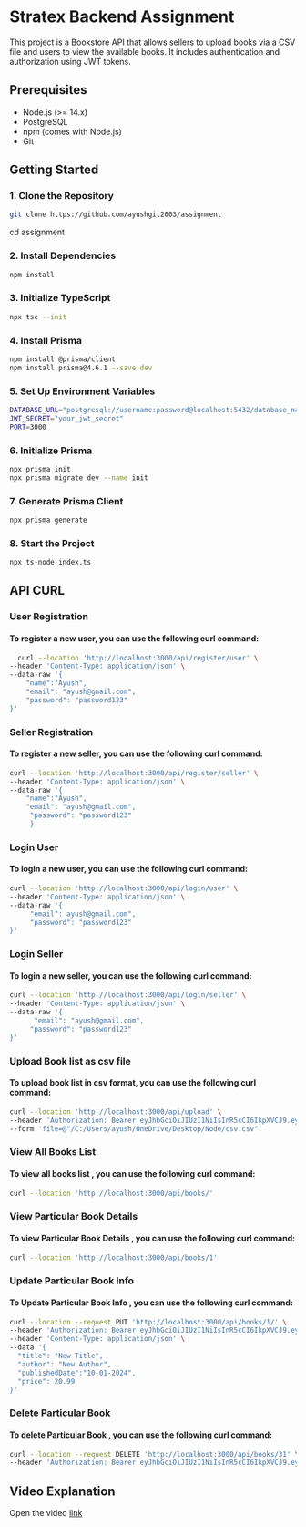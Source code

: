 # Stratex Backend Assignment
This project is a Bookstore API that allows sellers to upload books via a CSV file and users to view the available books. It includes authentication and authorization using JWT tokens.

## Prerequisites

- Node.js (>= 14.x)
- PostgreSQL
- npm (comes with Node.js)
- Git

## Getting Started

### 1. Clone the Repository

```bash
git clone https://github.com/ayushgit2003/assignment
```
cd assignment

### 2.  Install Dependencies

```bash
npm install
```

### 3. Initialize TypeScript
```bash
npx tsc --init
```

### 4. Install Prisma
```bash
npm install @prisma/client
npm install prisma@4.6.1 --save-dev
```

### 5. Set Up Environment Variables
```bash
DATABASE_URL="postgresql://username:password@localhost:5432/database_name?schema=public"
JWT_SECRET="your_jwt_secret"
PORT=3000
```

### 6. Initialize Prisma
```bash
npx prisma init
npx prisma migrate dev --name init
```

### 7. Generate Prisma Client
```bash
npx prisma generate
```


### 8. Start the Project
```bash
npx ts-node index.ts
```

## API CURL


### User Registration
#### To register a new user, you can use the following curl command:
```bash
  curl --location 'http://localhost:3000/api/register/user' \
--header 'Content-Type: application/json' \
--data-raw '{  
    "name":"Ayush",  
    "email": "ayush@gmail.com",
    "password": "password123"
}'
```



### Seller Registration
#### To register a new seller, you can use the following curl command:
```bash
curl --location 'http://localhost:3000/api/register/seller' \
--header 'Content-Type: application/json' \
--data-raw '{  
    "name":"Ayush",  
    "email": "ayush@gmail.com",
     "password": "password123"
     }'
```


### Login User
#### To login a new user, you can use the following curl command:
```bash
curl --location 'http://localhost:3000/api/login/user' \
--header 'Content-Type: application/json' \
--data-raw '{
     "email": ayush@gmail.com",
     "password": "password123"
}'
```


### Login Seller
#### To login a new seller, you can use the following curl command:
```bash
curl --location 'http://localhost:3000/api/login/seller' \
--header 'Content-Type: application/json' \
--data-raw '{
      "email": "ayush@gmail.com",
     "password": "password123"
}'
```

### Upload Book list as csv file
#### To upload book list in csv format, you can use the following curl command:
```bash
curl --location 'http://localhost:3000/api/upload' \
--header 'Authorization: Bearer eyJhbGciOiJIUzI1NiIsInR5cCI6IkpXVCJ9.eyJpZCI6MSwicm9sZSI6InNlbGxlciIsImlhdCI6MTcxNzEwNDYwOCwiZXhwIjoxNzE3MTA4MjA4fQ.aRh26SEins6r5DTwdYz_-lUDY2X--lhTK_zINrNhSWo' \
--form 'file=@"/C:/Users/ayush/OneDrive/Desktop/Node/csv.csv"'
```



### View All Books List
#### To view all books list , you can use the following curl command:
```bash
curl --location 'http://localhost:3000/api/books/'
```

### View Particular Book Details
#### To view Particular Book Details , you can use the following curl command:
```bash
curl --location 'http://localhost:3000/api/books/1'

```

### Update Particular Book Info
#### To Update Particular Book Info , you can use the following curl command:
```bash
curl --location --request PUT 'http://localhost:3000/api/books/1/' \
--header 'Authorization: Bearer eyJhbGciOiJIUzI1NiIsInR5cCI6IkpXVCJ9.eyJpZCI6MSwicm9sZSI6InNlbGxlciIsImlhdCI6MTcxNzEwNDYwOCwiZXhwIjoxNzE3MTA4MjA4fQ.aRh26SEins6r5DTwdYz_-lUDY2X--lhTK_zINrNhSWo' \
--header 'Content-Type: application/json' \
--data '{
  "title": "New Title",
  "author": "New Author",
  "publishedDate":"10-01-2024",
  "price": 20.99
}'
```

### Delete Particular Book 
#### To delete Particular Book  , you can use the following curl command:
```bash
curl --location --request DELETE 'http://localhost:3000/api/books/31' \
--header 'Authorization: Bearer eyJhbGciOiJIUzI1NiIsInR5cCI6IkpXVCJ9.eyJpZCI6MSwicm9sZSI6InNlbGxlciIsImlhdCI6MTcxNzEwNDYwOCwiZXhwIjoxNzE3MTA4MjA4fQ.aRh26SEins6r5DTwdYz_-lUDY2X--lhTK_zINrNhSWo'
```

## Video Explanation

Open the video [link](https://pip.pypa.io/en/stable/) 
    
 

    
 
